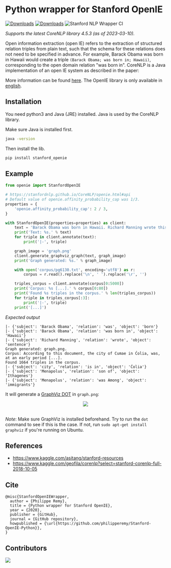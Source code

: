 # Python wrapper for Stanford OpenIE

[![Downloads](https://static.pepy.tech/badge/stanford-openie)](https://pepy.tech/project/stanford-openie)
[![Downloads](https://static.pepy.tech/badge/stanford-openie/month)](https://pepy.tech/project/stanford-openie)
![Stanford NLP Wrapper CI](https://github.com/philipperemy/Stanford-OpenIE-Python/workflows/Stanford%20NLP%20Wrapper%20CI/badge.svg)

*Supports the latest CoreNLP library 4.5.3 (as of 2023-03-10).*

Open information extraction (open IE) refers to the extraction of structured relation triples from plain text, such that
the schema for these relations does not need to be specified in advance. For example, Barack Obama was born in Hawaii
would create a triple `(Barack Obama; was born in; Hawaii)`, corresponding to the open domain relation "was born in".
CoreNLP is a Java implementation of an open IE system as described in the paper:

More information can be found [here](http://nlp.stanford.edu/software/openie.html). The OpenIE library is only available
in [english](https://stanfordnlp.github.io/CoreNLP/human-languages.html).

## Installation

You need python3 and Java (JRE) installed. Java is used by the CoreNLP library.

Make sure Java is installed first.
```bash
java -version
```

Then install the lib.
```bash
pip install stanford_openie
```

## Example

```python
from openie import StanfordOpenIE

# https://stanfordnlp.github.io/CoreNLP/openie.html#api
# Default value of openie.affinity_probability_cap was 1/3.
properties = {
    'openie.affinity_probability_cap': 2 / 3,
}

with StanfordOpenIE(properties=properties) as client:
    text = 'Barack Obama was born in Hawaii. Richard Manning wrote this sentence.'
    print('Text: %s.' % text)
    for triple in client.annotate(text):
        print('|-', triple)

    graph_image = 'graph.png'
    client.generate_graphviz_graph(text, graph_image)
    print('Graph generated: %s.' % graph_image)

    with open('corpus/pg6130.txt', encoding='utf8') as r:
        corpus = r.read().replace('\n', ' ').replace('\r', '')

    triples_corpus = client.annotate(corpus[0:5000])
    print('Corpus: %s [...].' % corpus[0:80])
    print('Found %s triples in the corpus.' % len(triples_corpus))
    for triple in triples_corpus[:3]:
        print('|-', triple)
    print('[...]')
 ```

*Expected output*

 ```
 |- {'subject': 'Barack Obama', 'relation': 'was', 'object': 'born'}
 |- {'subject': 'Barack Obama', 'relation': 'was born in', 'object': 'Hawaii'}
 |- {'subject': 'Richard Manning', 'relation': 'wrote', 'object': 'sentence'}
 Graph generated: graph.png.
 Corpus: ﻿According to this document, the city of Cumae in Ćolia, was, at an early period [...].
 Found 1664 triples in the corpus.
 |- {'subject': 'city', 'relation': 'is in', 'object': 'Ćolia'}
 |- {'subject': 'Menapolus', 'relation': 'son of', 'object': 'Ithagenes'}
 |- {'subject': 'Menapolus', 'relation': 'was Among', 'object': 'immigrants'}
 ```

It will generate a [GraphViz DOT](http://www.graphviz.org/) in `graph.png`:

<div align="center">
  <img src="img/out.png"><br><br>
</div>

*Note*: Make sure GraphViz is installed beforehand. Try to run the `dot` command to see if this is the case. If not,
run `sudo apt-get install graphviz` if you're running on Ubuntu.

## References

- https://www.kaggle.com/asitang/stanford-resources
- https://www.kaggle.com/geofila/corenlp?select=stanford-corenlp-full-2018-10-05

## Cite

```
@misc{StanfordOpenIEWrapper,
  author = {Philippe Remy},
  title = {Python wrapper for Stanford OpenIE},
  year = {2020},
  publisher = {GitHub},
  journal = {GitHub repository},
  howpublished = {\url{https://github.com/philipperemy/Stanford-OpenIE-Python}},
}
```

## Contributors

<a href="https://github.com/philipperemy/stanford-openie-python/graphs/contributors">
  <img src="https://contrib.rocks/image?repo=philipperemy/stanford-openie-python" />
</a>
